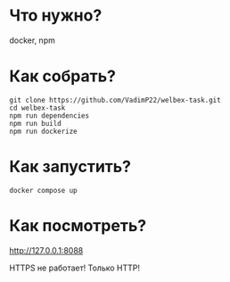 # Что нужно?

docker, npm

# Как собрать?

```
git clone https://github.com/VadimP22/welbex-task.git
cd welbex-task
npm run dependencies
npm run build
npm run dockerize
```

# Как запустить?

```
docker compose up
```

# Как посмотреть?

http://127.0.0.1:8088

HTTPS не работает! Только HTTP!
